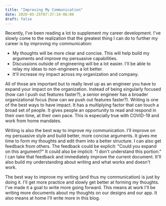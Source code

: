 ```yaml
---
title: "Improving My Communication"
date: 2020-05-25T07:37:14-06:00
draft: false
---
```


Recently, I've been reading a lot to supplement my career development. I've slowly come to the realization that the greatest thing I can do to further my career is by improving my communication:

- My thoughts will be more clear and concise. This will help build my arguments and improve my persuasive capabilities.
- Discussions outside of engineering will be a lot easier. I'll be able to relay my ideas to non-engineers a lot better.
- It'll increase my impact across my organization and company.

All of those are important but to really level up as an engineer you have to expand your impact on the organization. Instead of being singularly focused (how can I push out features faster?), a senior engineer has a broader organizational focus (how can *we* push out features faster?). Writing is one of the best ways to have impact. It has a multiplying factor that can touch a broad set of people. It gives people an opportunity to read and respond in their own time, at their own pace. This is especially true with COVID-19 and work from home mandates.

Writing is also the best way to improve my communication. I'll improve on my persuasive style and build better, more concise arguments. It gives me time to form my thoughts and edit them into a better structure. I can also get feedback from others. The feedback could be explicit: "Could you expand on this argument?" It could also be implicit: "I don't understand this portion." I can take that feedback and immediately improve the current document. It'll also build my understanding about writing and what works and doesn't work.

The best way to improve my writing (and thus my communication) is just by doing it. I'll get more practice and slowly get better at forming my thoughts. I've made it a goal to write more going forward. This means at work I'll be writing more documents about my thoughts on our designs and our app. It also means at home I'll write more in this blog.
